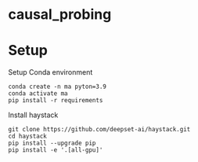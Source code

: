 # causal_probing

# Setup

Setup Conda environment
```
conda create -n ma pyton=3.9
conda activate ma
pip install -r requirements
```

Install haystack
```
git clone https://github.com/deepset-ai/haystack.git
cd haystack
pip install --upgrade pip
pip install -e '.[all-gpu]'
```